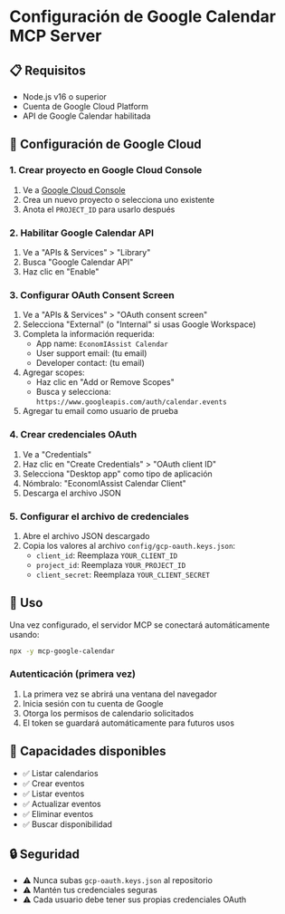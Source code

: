 # Configuración de Google Calendar MCP Server

## 📋 Requisitos
- Node.js v16 o superior
- Cuenta de Google Cloud Platform
- API de Google Calendar habilitada

## 🔧 Configuración de Google Cloud

### 1. Crear proyecto en Google Cloud Console
1. Ve a [Google Cloud Console](https://console.cloud.google.com/)
2. Crea un nuevo proyecto o selecciona uno existente
3. Anota el `PROJECT_ID` para usarlo después

### 2. Habilitar Google Calendar API
1. Ve a "APIs & Services" > "Library"
2. Busca "Google Calendar API"
3. Haz clic en "Enable"

### 3. Configurar OAuth Consent Screen
1. Ve a "APIs & Services" > "OAuth consent screen"
2. Selecciona "External" (o "Internal" si usas Google Workspace)
3. Completa la información requerida:
   - App name: `EconomIAssist Calendar`
   - User support email: (tu email)
   - Developer contact: (tu email)
4. Agregar scopes:
   - Haz clic en "Add or Remove Scopes"
   - Busca y selecciona: `https://www.googleapis.com/auth/calendar.events`
5. Agregar tu email como usuario de prueba

### 4. Crear credenciales OAuth
1. Ve a "Credentials"
2. Haz clic en "Create Credentials" > "OAuth client ID"
3. Selecciona "Desktop app" como tipo de aplicación
4. Nómbralo: "EconomIAssist Calendar Client"
5. Descarga el archivo JSON

### 5. Configurar el archivo de credenciales
1. Abre el archivo JSON descargado
2. Copia los valores al archivo `config/gcp-oauth.keys.json`:
   - `client_id`: Reemplaza `YOUR_CLIENT_ID`
   - `project_id`: Reemplaza `YOUR_PROJECT_ID`
   - `client_secret`: Reemplaza `YOUR_CLIENT_SECRET`

## 🚀 Uso

Una vez configurado, el servidor MCP se conectará automáticamente usando:
```bash
npx -y mcp-google-calendar
```

### Autenticación (primera vez)
1. La primera vez se abrirá una ventana del navegador
2. Inicia sesión con tu cuenta de Google
3. Otorga los permisos de calendario solicitados
4. El token se guardará automáticamente para futuros usos

## 📝 Capacidades disponibles
- ✅ Listar calendarios
- ✅ Crear eventos
- ✅ Listar eventos
- ✅ Actualizar eventos
- ✅ Eliminar eventos
- ✅ Buscar disponibilidad

## 🔒 Seguridad
- ⚠️ Nunca subas `gcp-oauth.keys.json` al repositorio
- ⚠️ Mantén tus credenciales seguras
- ⚠️ Cada usuario debe tener sus propias credenciales OAuth